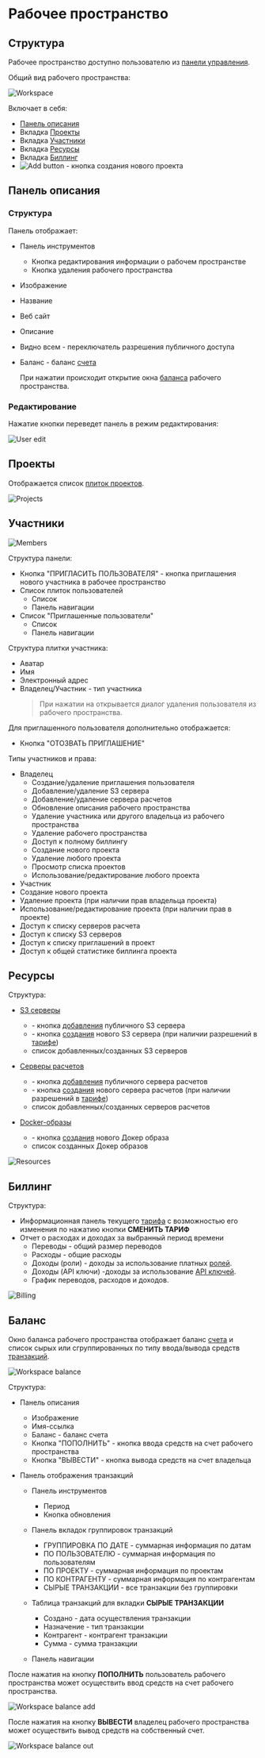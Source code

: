 # Рабочее пространство

## Структура

Рабочее пространство доступно пользователю из [панели управления](dashboard).

Общий вид рабочего пространства:

![Workspace](/images/common/workspace_general.png)

Включает в себя:

- [Панель описания](#панель-описания)
- <span class="iconify-inline" data-icon="mdi:file-code"></span> Вкладка [Проекты](#проекты)
- <span class="iconify-inline" data-icon="mdi:account-multiple"></span> Вкладка [Участники](#участники)
- <span class="iconify-inline" data-icon="mdi:cogs"></span> Вкладка [Ресурсы](#ресурсы)
- <span class="iconify-inline" data-icon="mdi:credit-card-clock"></span> Вкладка [Биллинг](#биллинг)
- ![Add button](/images/common/red_plus.png) - кнопка создания нового проекта

## Панель описания

### Структура

Панель отображает:

- Панель инструментов
  - <span class="iconify-inline" data-icon="mdi:pencil"></span> Кнопка редактирования информации о рабочем пространстве
  - <span class="iconify-inline" data-icon="mdi:delete"></span> Кнопка удаления рабочего пространства
- Изображение
- Название
- <span class="iconify-inline" data-icon="mdi:link"></span> Веб сайт
- Описание
- <span class="iconify-inline" data-icon="mdi:checkbox-marked" style="color: green"></span> Видно всем - переключатель разрешения публичного доступа
- <span class='iconify-inline' data-icon='mdi:wallet'></span> Баланс - баланс [счета][10]

  При нажатии происходит открытие окна [баланса](#баланс) рабочего пространства.

### Редактирование

Нажатие кнопки <span class="iconify-inline" data-icon="mdi:pencil"></span> переведет панель в режим редактирования:

![User edit](/images/common/workspace_edit.png)

## Проекты

Отображается список [плиток проектов](./dashboard.md#структура-плитки-проекта).

![Projects](/images/common/workspace_projects.png)

## Участники

![Members](/images/common/workspace_members.png)

Структура панели:

- Кнопка "ПРИГЛАСИТЬ ПОЛЬЗОВАТЕЛЯ" - кнопка приглашения нового участника в рабочее пространство
- Список плиток пользователей
  - Список
  - Панель навигации
- Список "Приглашенные пользователи"
  - Список
  - Панель навигации

Структура плитки участника:

- Аватар
- Имя
- Электронный адрес
- Владелец/Участник - тип участника
  > При нажатии на <span class="iconify-inline" data-icon="mdi:close-circle"></span> открывается диалог удаления пользователя из рабочего пространства.

Для приглашенного пользователя дополнительно отображается:

- Кнопка "ОТОЗВАТЬ ПРИГЛАШЕНИЕ"

Типы участников и права:

- Владелец
  - Создание/удаление приглашения пользователя
  - Добавление/удаление S3 сервера
  - Добавление/удаление сервера расчетов
  - Обновление описания рабочего пространства
  - Удаление участника или другого владельца из рабочего пространства
  - Удаление рабочего пространства
  - Доступ к полному биллингу
  - Создание нового проекта
  - Удаление любого проекта
  - Просмотр списка проектов
  - Использование/редактирование любого проекта
- Участник
- Создание нового проекта
- Удаление проекта (при наличии прав владельца проекта)
- Использование/редактирование проекта (при наличии прав в проекте)
- Доступ к списку серверов расчета
- Доступ к списку S3 серверов
- Доступ к списку приглашений в проект
- Доступ к общей статистике биллинга проекта

## Ресурсы

Структура:

- <span class="iconify-inline" data-icon="mdi:folder-network"></span> [S3 серверы](/desc/s3.md)

  - <span class="iconify-inline" data-icon="mdi:magnify"></span> - кнопка [добавления][4] публичного S3 сервера
  - <span class="iconify-inline" data-icon="mdi:plus"></span> - кнопка [создания][5] нового S3 сервера (при наличии разрешений в [тарифе][9])
  - список добавленных/созданных S3 серверов

- <span class="iconify-inline" data-icon="mdi:server"></span> [Серверы расчетов](/desc/executor.md)
  - <span class="iconify-inline" data-icon="mdi:magnify"></span> - кнопка [добавления][6] публичного сервера расчетов
  - <span class="iconify-inline" data-icon="mdi:plus"></span> - кнопка [cоздания][7] нового сервера расчетов (при наличии разрешений в [тарифе][9])
  - список добавленных/созданных серверов расчетов
- <span class="iconify-inline" data-icon="mdi:docker"></span> [Docker-образы](/desc/docker.md)
  - <span class="iconify-inline" data-icon="mdi:plus"></span> - кнопка [создания][8] нового Докер образа
  - список созданных Докер образов

![Resources](/images/common/workspace_resources.png)

## Биллинг

Структура:

- Информационная панель текущего [тарифа][1] c возможностью его изменения по нажатию кнопки **СМЕНИТЬ ТАРИФ**
- Отчет о расходах и доходах за выбранный период времени
  - Переводы - общий размер переводов
  - Расходы - общие расходы
  - Доходы (роли) - доходы за использование платных [ролей][2].
  - Доходы (API ключи) -доходы за использование [API ключей][3].
  - График переводов, расходов и доходов.

![Billing](/images/common/workspace_billing.png)

## Баланс

Окно баланса рабочего пространства отображает баланс [счета][10] и список сырых или сгруппированных по типу ввода/вывода средств [транзакций][11].

![Workspace balance](/images/common/workspace_balance_raw.png)

Структура:

- Панель описания

  - Изображение
  - Имя-ссылка
  - <span class='iconify-inline' data-icon='mdi:wallet'></span> Баланс - баланс счета
  - Кнопка "ПОПОЛНИТЬ" - кнопка ввода средств на счет рабочего пространства
  - Кнопка "ВЫВЕСТИ" - кнопка вывода средств на счет владельца

- Панель отображения транзакций

  - Панель инструментов

    - <span class='iconify-inline' data-icon='mdi:calendar-range'></span> Период
    - <span class='iconify-inline' data-icon='mdi:refresh'></span> Кнопка обновления

  - Панель вкладок группировок транзакций

    - ГРУППИРОВКА ПО ДАТЕ - суммарная информация по датам
    - ПО ПОЛЬЗОВАТЕЛЮ - суммарная информация по пользователям
    - ПО ПРОЕКТУ - суммарная информация по проектам
    - ПО КОНТРАГЕНТУ - суммарная информация по контрагентам
    - СЫРЫЕ ТРАНЗАКЦИИ - все транзакции без группировки

  - Таблица транзакций для вкладки **СЫРЫЕ ТРАНЗАКЦИИ**
    - Создано - дата осуществления транзакции
    - Назначение - тип транзакции
    - Контрагент - контрагент транзакции
    - Сумма - сумма транзакции
  - Панель навигации

После нажатия на кнопку **ПОПОЛНИТЬ** пользователь рабочего пространства может осуществить ввод средств на счет рабочего пространства.

![Workspace balance add](/images/common/workspace_balance_add.png)

После нажатия на кнопку **ВЫВЕСТИ** владелец рабочего пространства может осуществить вывод средств на собственный счет.

![Workspace balance out](/images/common/workspace_balance_out.png)

[1]: ./payplan.md
[2]: ./project_role.md
[3]: ./api_keys.md
[4]: /instructions/s3.md#добавление-в-рабочее-пространство
[5]: /instructions/s3.md#cоздание-нового-в-рабочем-пространстве
[6]: /instructions/executor.md#добавление-в-рабочее-пространство
[7]: /instructions/executor.md#cоздание-нового-в-рабочем-пространстве
[8]: /instructions/docker.md#создание-докер-образа-в-рабочем-пространстве
[9]: /desc/payplan.md
[10]: /desc/finance.md#cчета
[11]: /desc/finance.md#транзакции
